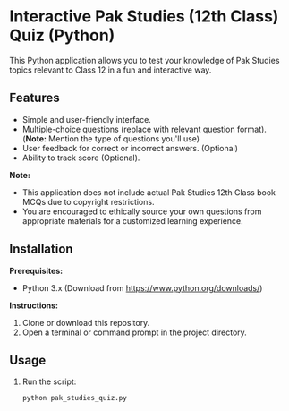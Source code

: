 # Interactive Pak Studies (12th Class) Quiz (Python)

This Python application allows you to test your knowledge of Pak Studies topics relevant to Class 12 in a fun and interactive way.

## Features

- Simple and user-friendly interface.
- Multiple-choice questions (replace with relevant question format). (**Note:** Mention the type of questions you'll use)
- User feedback for correct or incorrect answers. (Optional)
- Ability to track score (Optional).

**Note:**

- This application does not include actual Pak Studies 12th Class book MCQs due to copyright restrictions.
- You are encouraged to ethically source your own questions from appropriate materials for a customized learning experience.

## Installation

**Prerequisites:**

- Python 3.x (Download from https://www.python.org/downloads/)

**Instructions:**

1. Clone or download this repository.
2. Open a terminal or command prompt in the project directory.

## Usage

1. Run the script:
   ```bash
   python pak_studies_quiz.py
